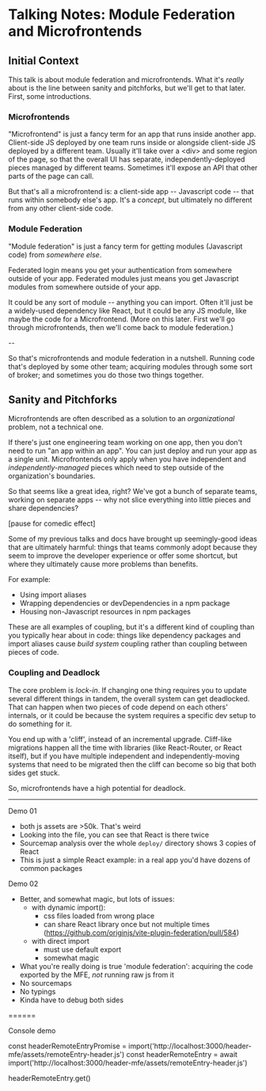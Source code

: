 # Talking Notes: Module Federation and Microfrontends

## Initial Context

This talk is about module federation and microfrontends. What it's _really_ about is the line between sanity and
pitchforks, but we'll get to that later. First, some introductions.

### Microfrontends

"Microfrontend" is just a fancy term for an app that runs inside another app. Client-side JS deployed by one team runs
inside or alongside client-side JS deployed by a different team. Usually it'll take over a \<div\> and some region of
the page, so that the overall UI has separate, independently-deployed pieces managed by different teams. Sometimes it'll
expose an API that other parts of the page can call.

But that's all a microfrontend is: a client-side app -- Javascript code -- that runs within somebody else's app.
It's a _concept_, but ultimately no different from any other client-side code.

### Module Federation

"Module federation" is just a fancy term for getting modules (Javascript code) from _somewhere else_.

Federated login means you get your authentication from somewhere outside of your app. Federated modules just means you
get Javascript modules from somewhere outside of your app.

It could be any sort of module -- anything you can import. Often it'll just be a widely-used dependency like React,
but it could be any JS module, like maybe the code for a Microfrontend.
(More on this later. First we'll go through microfrontends, then we'll come back to module federation.)

--

So that's microfrontends and module federation in a nutshell. Running code that's deployed by some other team; acquiring
modules through some sort of broker; and sometimes you do those two things together.

## Sanity and Pitchforks

Microfrontends are often described as a solution to an _organizational_ problem, not a technical one.

If there's just one engineering team working on one app, then you don't need to run "an app within an app". You can just
deploy and run your app as a single unit. Microfrontends only apply when you have independent and
_independently-managed_ pieces which need to step outside of the organization's boundaries.

So that seems like a great idea, right? We've got a bunch of separate teams, working on separate apps -- why not slice
everything into little pieces and share dependencies?

[pause for comedic effect]

Some of my previous talks and docs have brought up seemingly-good ideas that are ultimately harmful: things that teams
commonly adopt because they seem to improve the developer experience or offer some shortcut, but where they ultimately
cause more problems than benefits.

For example:

- Using import aliases
- Wrapping dependencies or devDependencies in a npm package
- Housing non-Javascript resources in npm packages

These are all examples of coupling, but it's a different kind of coupling than you typically hear about in code: things
like dependency packages and import aliases cause _build system_ coupling rather than coupling between pieces of code.

### Coupling and Deadlock

The core problem is _lock-in_. If changing one thing requires you to update several different things in tandem, the
overall system can get deadlocked. That can happen when two pieces of code depend on each others' internals, or it
could be because the system requires a specific dev setup to do something for it.

You end up with a 'cliff', instead of an incremental upgrade. Cliff-like migrations happen all the time with libraries
(like React-Router, or React itself), but if you have multiple independent and independently-moving systems that need to
be migrated then the cliff can become so big that both sides get stuck.

So, microfrontends have a high potential for deadlock.

---

Demo 01

- both js assets are >50k. That's weird
- Looking into the file, you can see that React is there twice
- Sourcemap analysis over the whole `deploy/` directory shows 3 copies of React
- This is just a simple React example: in a real app you'd have dozens of common packages

Demo 02

- Better, and somewhat magic, but lots of issues:
  - with dynamic import():
    - css files loaded from wrong place
    - can share React library once but not multiple times (https://github.com/originjs/vite-plugin-federation/pull/584)
  - with direct import
    - must use default export
    - somewhat magic
- What you're really doing is true 'module federation': acquiring the code exported by the MFE, _not_ running raw js
  from it
- No sourcemaps
- No typings
- Kinda have to debug both sides

======

Console demo

const headerRemoteEntryPromise = import('http://localhost:3000/header-mfe/assets/remoteEntry-header.js')
const headerRemoteEntry = await import('http://localhost:3000/header-mfe/assets/remoteEntry-header.js')

headerRemoteEntry.get()
